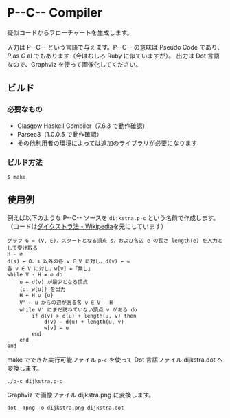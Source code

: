 P--C-- Compiler
===============

疑似コードからフローチャートを生成します。

入力は P--C-- という言語で与えます。P--C-- の意味は Pseudo Code であり、*P* as *C* al でもあります（今はむしろ Ruby に似ていますが）。 出力は Dot 言語なので、Graphviz を使って画像化してください。

ビルド
------

### 必要なもの
- Glasgow Haskell Compiler（7.6.3 で動作確認）
- Parsec3（1.0.0.5 で動作確認）
- その他利用者の環境によっては追加のライブラリが必要になります

### ビルド方法

    $ make

使用例
------

例えば以下のような P--C-- ソースを `dijkstra.p-c` という名前で作成します。（コードは[ダイクストラ法 - Wikipedia](http://ja.wikipedia.org/wiki/%E3%83%80%E3%82%A4%E3%82%AF%E3%82%B9%E3%83%88%E3%83%A9%E6%B3%95)を元にしています）

    グラフ G = (V, E)，スタートとなる頂点 s，および各辺 e の長さ length(e) を入力として受け取る
    H ← ∅
    d(s) ← 0．s 以外の各 v ∈ V に対し，d(v) ← ∞
    各 v ∈ V に対し，w[v] ←「無し」
    while V - H ≠ ∅ do
        u ← d(v) が最少となる頂点
        (u, w[u]) を出力
        H ← H ∪ {u}
        V' ← u からの辺がある各 v ∈ V - H
        while V' にまだ訪ねていない頂点 v がある do
            if d(v) > d(u) + length(u, v) then
                d(v) ← d(u) + length(u, v)
                w[v] ← u
            end
        end
    end

make でできた実行可能ファイル `p-c` を使って Dot 言語ファイル dijkstra.dot へ変換します。

    ./p-c dijkstra.p-c

Graphviz で画像ファイル dijkstra.png に変換します。

    dot -Tpng -o dijkstra.png dijkstra.dot


